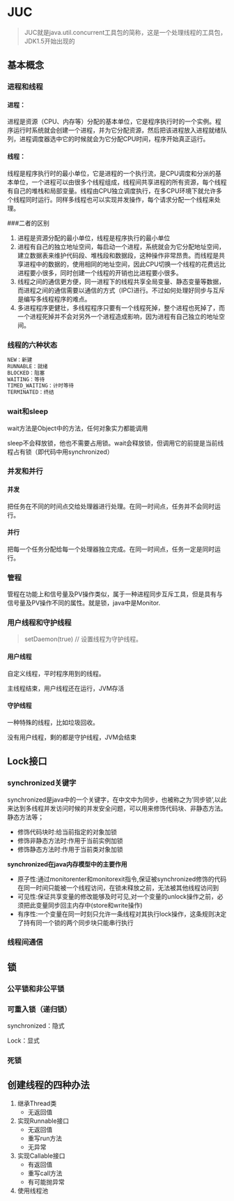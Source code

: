 # JUC

> JUC就是java.util.concurrent工具包的简称，这是一个处理线程的工具包，JDK1.5开始出现的

## 基本概念

### 进程和线程

#### 进程：

进程是资源（CPU、内存等）分配的基本单位，它是程序执行时的一个实例。程序运行时系统就会创建一个进程，并为它分配资源，然后把该进程放入进程就绪队列，进程调度器选中它的时候就会为它分配CPU时间，程序开始真正运行。

#### 线程：

线程是程序执行时的最小单位，它是进程的一个执行流，是CPU调度和分派的基本单位，一个进程可以由很多个线程组成，线程间共享进程的所有资源，每个线程有自己的堆栈和局部变量。线程由CPU独立调度执行，在多CPU环境下就允许多个线程同时运行。同样多线程也可以实现并发操作，每个请求分配一个线程来处理。

###二者的区别

1. 进程是资源分配的最小单位，线程是程序执行的最小单位
2. 进程有自己的独立地址空间，每启动一个进程，系统就会为它分配地址空间，建立数据表来维护代码段、堆栈段和数据段，这种操作非常昂贵。而线程是共享进程中的数据的，使用相同的地址空间，因此CPU切换一个线程的花费远比进程要小很多，同时创建一个线程的开销也比进程要小很多。
3. 线程之间的通信更方便，同一进程下的线程共享全局变量、静态变量等数据，而进程之间的通信需要以通信的方式（IPC)进行。不过如何处理好同步与互斥是编写多线程程序的难点。
4. 多进程程序更健壮，多线程程序只要有一个线程死掉，整个进程也死掉了，而一个进程死掉并不会对另外一个进程造成影响，因为进程有自己独立的地址空间。

### 线程的六种状态

```JAVA
NEW：新建
RUNNABLE：就绪
BLOCKED：阻塞
WAITING：等待
TIMED_WAITING：计时等待
TERMINATED：终结
```

### wait和sleep

wait方法是Object中的方法，任何对象实力都能调用

sleep不会释放锁，他也不需要占用锁。wait会释放锁，但调用它的前提是当前线程占有锁（即代码中用synchronized）

### 并发和并行

#### 并发

把任务在不同的时间点交给处理器进行处理。在同一时间点，任务并不会同时运行。

#### 并行

把每一个任务分配给每一个处理器独立完成。在同一时间点，任务一定是同时运行。

### 管程

管程在功能上和信号量及PV操作类似，属于一种进程同步互斥工具，但是具有与信号量及PV操作不同的属性。就是锁，java中是Monitor.

### 用户线程和守护线程

> setDaemon(true) // 设置线程为守护线程。

#### 用户线程

自定义线程，平时程序用到的线程。

主线程结束，用户线程还在运行，JVM存活

#### 守护线程

一种特殊的线程，比如垃圾回收。

没有用户线程，剩的都是守护线程，JVM会结束

## Lock接口

### synchronized关键字

synchronized是java中的一个关键字，在中文中为同步，也被称之为’同步锁’,以此来达到多线程并发访问时候的并发安全问题，可以用来修饰代码块、非静态方法。静态方法等；

* 修饰代码块时:给当前指定的对象加锁
* 修饰非静态方法时:作用于当前实例加锁
* 修饰静态方法时:作用于当前类对象加锁

**synchronized在java内存模型中的主要作用**

* 原子性:通过monitorenter和monitorexit指令,保证被synchronized修饰的代码在同一时间只能被一个线程访问，在锁未释放之前，无法被其他线程访问到
* 可见性:保证共享变量的修改能够及时可见,对一个变量的unlock操作之前，必须把此变量同步回主内存中(store和write操作)
* 有序性:一个变量在同一时刻只允许一条线程对其执行lock操作，这条规则决定了持有同一个锁的两个同步块只能串行执行

### 线程间通信





## 锁

### 公平锁和非公平锁





### 可重入锁（递归锁）

synchronized：隐式

Lock：显式



### 死锁









## 创建线程的四种办法

1. 继承Thread类
   * 无返回值
2. 实现Runnable接口
   * 无返回值
   * 重写run方法
   * 无异常
3. 实现Callable接口
   * 有返回值
   * 重写call方法
   * 有可能抛异常
4. 使用线程池

























































































